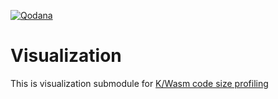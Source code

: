 [![Qodana](https://github.com/khbminus/code-size-profiling-visualization/actions/workflows/qodana.yaml/badge.svg)](https://github.com/khbminus/code-size-profiling-visualization/actions/workflows/qodana.yaml)

# Visualization

This is visualization submodule for [K/Wasm code size profiling](https://github.com/khbminus/code-size-profiler)
